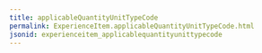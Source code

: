 ```yaml
---
title: applicableQuantityUnitTypeCode
permalink: ExperienceItem.applicableQuantityUnitTypeCode.html
jsonid: experienceitem_applicablequantityunittypecode
---
```

